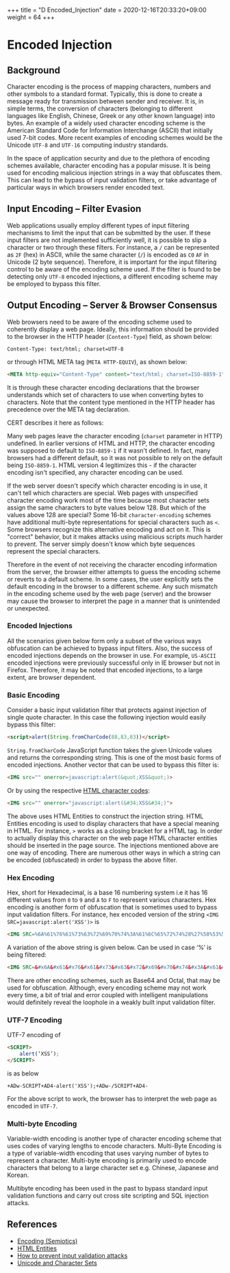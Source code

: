+++
title = "D Encoded_Injection"
date =  2020-12-16T20:33:20+09:00
weight = 64
+++

# Encoded Injection

## Background

Character encoding is the process of mapping characters, numbers and other symbols to a standard format. Typically, this is done to create a message ready for transmission between sender and receiver. It is, in simple terms, the conversion of characters (belonging to different languages like English, Chinese, Greek or any other known language) into bytes. An example of a widely used character encoding scheme is the American Standard Code for Information Interchange (ASCII) that initially used 7-bit codes. More recent examples of encoding schemes would be the Unicode `UTF-8` and `UTF-16` computing industry standards.

In the space of application security and due to the plethora of encoding schemes available, character encoding has a popular misuse. It is being used for encoding malicious injection strings in a way that obfuscates them. This can lead to the bypass of input validation filters, or take advantage of particular ways in which browsers render encoded text.

## Input Encoding – Filter Evasion

Web applications usually employ different types of input filtering mechanisms to limit the input that can be submitted by the user. If these input filters are not implemented sufficiently well, it is possible to slip a character or two through these filters. For instance, a `/` can be represented as `2F` (hex) in ASCII, while the same character (`/`) is encoded as `C0` `AF` in Unicode (2 byte sequence). Therefore, it is important for the input filtering control to be aware of the encoding scheme used. If the filter is found to be detecting only `UTF-8` encoded injections, a different encoding scheme may be employed to bypass this filter.

## Output Encoding – Server & Browser Consensus

Web browsers need to be aware of the encoding scheme used to coherently display a web page. Ideally, this information should be provided to the browser in the HTTP header (`Content-Type`) field, as shown below:

```http
Content-Type: text/html; charset=UTF-8
```

or through HTML META tag (`META HTTP-EQUIV`), as shown below:

``` html
<META http-equiv="Content-Type" content="text/html; charset=ISO-8859-1">
```

It is through these character encoding declarations that the browser understands which set of characters to use when converting bytes to characters. Note that the content type mentioned in the HTTP header has precedence over the META tag declaration.

CERT describes it here as follows:

Many web pages leave the character encoding (`charset` parameter in HTTP) undefined. In earlier versions of HTML and HTTP, the character encoding was supposed to default to `ISO-8859-1` if it wasn't defined. In fact, many browsers had a different default, so it was not possible to rely on the default being `ISO-8859-1`. HTML version 4 legitimizes this - if the character encoding isn't specified, any character encoding can be used.

If the web server doesn't specify which character encoding is in use, it can't tell which characters are special. Web pages with unspecified character encoding work most of the time because most character sets assign the same characters to byte values below 128. But which of the values above 128 are special? Some 16-bit `character-encoding` schemes have additional multi-byte representations for special characters such as `<`. Some browsers recognize this alternative encoding and act on it. This is "correct" behavior, but it makes attacks using malicious scripts much harder to prevent. The server simply doesn't know which byte sequences represent the special characters.

Therefore in the event of not receiving the character encoding information from the server, the browser either attempts to guess the encoding scheme or reverts to a default scheme. In some cases, the user explicitly sets the default encoding in the browser to a different scheme. Any such mismatch in the encoding scheme used by the web page (server) and the browser may cause the browser to interpret the page in a manner that is unintended or unexpected.

### Encoded Injections

All the scenarios given below form only a subset of the various ways obfuscation can be achieved to bypass input filters. Also, the success of encoded injections depends on the browser in use. For example, `US-ASCII` encoded injections were previously successful only in IE browser but not in Firefox. Therefore, it may be noted that encoded injections, to a large extent, are browser dependent.

### Basic Encoding

Consider a basic input validation filter that protects against injection of single quote character. In this case the following injection would easily bypass this filter:

``` html
<script>alert(String.fromCharCode(88,83,83))</script>
```

`String.fromCharCode` JavaScript function takes the given Unicode values and returns the corresponding string. This is one of the most basic forms of encoded injections. Another vector that can be used to bypass this filter is:

``` html
<IMG src="" onerror=javascript:alert(&quot;XSS&quot;)>
```

Or by using the respective [HTML character codes](https://www.rapidtables.com/code/text/unicode-characters.html):

``` html
<IMG src="" onerror="javascript:alert(&#34;XSS&#34;)">
```

The above uses HTML Entities to construct the injection string. HTML Entities encoding is used to display characters that have a special meaning in HTML. For instance, `>` works as a closing bracket for a HTML tag. In order to actually display this character on the web page HTML character entities should be inserted in the page source. The injections mentioned above are one way of encoding. There are numerous other ways in which a string can be encoded (obfuscated) in order to bypass the above filter.

### Hex Encoding

Hex, short for Hexadecimal, is a base 16 numbering system i.e it has 16 different values from `0` to `9` and `A` to `F` to represent various characters. Hex encoding is another form of obfuscation that is sometimes used to bypass input validation filters. For instance, hex encoded version of the string `<IMG SRC=javascript:alert('XSS')>` is

``` html
<IMG SRC=%6A%61%76%61%73%63%72%69%70%74%3A%61%6C%65%72%74%28%27%58%53%53%27%29>
```

A variation of the above string is given below. Can be used in case ‘%’ is being filtered:

``` html
<IMG SRC=&#x6A&#x61&#x76&#x61&#x73&#x63&#x72&#x69&#x70&#x74&#x3A&#x61&#x6C&#x65&#x72&#x74&#x28&#x27&#x58&#x53&#x53&#x27&#x29>
```

There are other encoding schemes, such as Base64 and Octal, that may be used for obfuscation. Although, every encoding scheme may not work every time, a bit of trial and error coupled with intelligent manipulations would definitely reveal the loophole in a weakly built input validation filter.

### UTF-7 Encoding

UTF-7 encoding of

``` html
<SCRIPT>
    alert(‘XSS’);
</SCRIPT>
```

is as below

`+ADw-SCRIPT+AD4-alert('XSS');+ADw-/SCRIPT+AD4-`

For the above script to work, the browser has to interpret the web page as encoded in `UTF-7`.

### Multi-byte Encoding

Variable-width encoding is another type of character encoding scheme that uses codes of varying lengths to encode characters. Multi-Byte Encoding is a type of variable-width encoding that uses varying number of bytes to represent a character. Multi-byte encoding is primarily used to encode characters that belong to a large character set e.g. Chinese, Japanese and Korean.

Multibyte encoding has been used in the past to bypass standard input validation functions and carry out cross site scripting and SQL injection attacks.

## References

- [Encoding (Semiotics)](https://en.wikipedia.org/wiki/Encoding_(semiotics))
- [HTML Entities](https://www.w3schools.com/HTML/html_entities.asp)
- [How to prevent input validation attacks](https://searchsecurity.techtarget.com/answer/How-to-prevent-input-validation-attacks)
- [Unicode and Character Sets](https://www.joelonsoftware.com/2003/10/08/the-absolute-minimum-every-software-developer-absolutely-positively-must-know-about-unicode-and-character-sets-no-excuses/)
